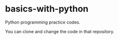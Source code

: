 # basics-with-python

Python programming practice codes.

You can clone and change the code in that repository.
